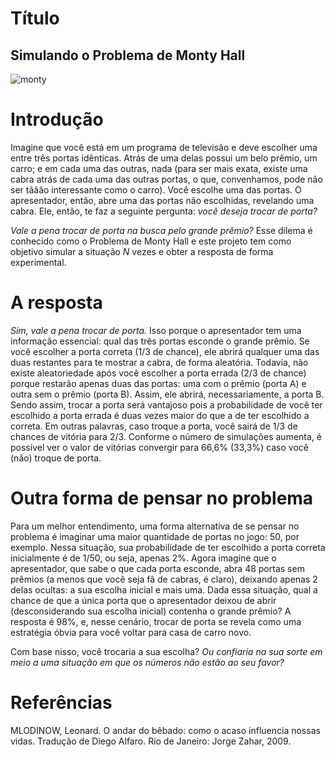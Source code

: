 # Título
## Simulando o Problema de Monty Hall

![monty](https://github.com/user-attachments/assets/ff7c90b7-345e-435a-97d4-f1ce3d53e318)

# Introdução
Imagine que você está em um programa de televisão e deve escolher uma entre três portas idênticas. Atrás de uma delas possui um belo prêmio, um carro; e em cada uma das outras, nada (para ser mais exata, existe uma cabra atrás de cada uma das outras portas, o que, convenhamos, pode não ser tããão interessante como o carro). Você escolhe uma das portas. O apresentador, então, abre uma das portas não escolhidas, revelando uma cabra. Ele, então, te faz a seguinte pergunta: *você deseja trocar de porta?* 

*Vale a pena trocar de porta na busca pelo grande prêmio?* Esse dilema é conhecido como o Problema de Monty Hall e este projeto tem como objetivo simular a situação *N* vezes e obter a resposta de forma experimental.

# A resposta
*Sim, vale a pena trocar de porta.* Isso porque o apresentador tem uma informação essencial: qual das três portas esconde o grande prêmio. Se você escolher a porta correta (1/3 de chance), ele abrirá qualquer uma das duas restantes para te mostrar a cabra, de forma aleatória. Todavia, não existe aleatoriedade após você escolher a porta errada (2/3 de chance) porque restarão apenas duas das portas: uma com o prêmio (porta A) e outra sem o prêmio (porta B). Assim, ele abrirá, necessariamente, a porta B. Sendo assim, trocar a porta será vantajoso pois a probabilidade de você ter escolhido a porta errada é duas vezes maior do que a de ter escolhido a correta. Em outras palavras, caso troque a porta, você sairá de 1/3 de chances de vitória para 2/3. Conforme o número de simulações aumenta, é possível ver o valor de vitórias convergir para 66,6% (33,3%) caso você (não) troque de porta.

# Outra forma de pensar no problema
Para um melhor entendimento, uma forma alternativa de se pensar no problema é imaginar uma maior quantidade de portas no jogo: 50, por exemplo. Nessa situação, sua probabilidade de ter escolhido a porta correta inicialmente é de 1/50, ou seja, apenas 2%. Agora imagine que o apresentador, que sabe o que cada porta esconde, abra 48 portas sem prêmios (a menos que você seja fã de cabras, é claro), deixando apenas 2 delas ocultas: a sua escolha inicial e mais uma. Dada essa situação, qual a chance de que a única porta que o apresentador deixou de abrir (desconsiderando sua escolha inicial) contenha o grande prêmio? A resposta é 98%, e, nesse cenário, trocar de porta se revela como uma estratégia óbvia para você voltar para casa de carro novo. 

Com base nisso, você trocaria a sua escolha? *Ou confiaria na sua sorte em meio a uma situação em que os números não estão ao seu favor?*

# Referências
MLODINOW, Leonard. O andar do bêbado: como o acaso influencia nossas vidas. Tradução de Diego Alfaro. Rio de Janeiro: Jorge Zahar, 2009.

